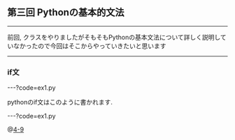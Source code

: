## 第三回 Pythonの基本的文法

---

前回, クラスをやりましたがそもそもPythonの基本文法について詳しく説明していなかったので今回はそこからやっていきたいと思います

---

### if文

---?code=ex1.py

pythonのif文はこのように書かれます.

---?code=ex1.py

@[4-9](if分のインデント)

